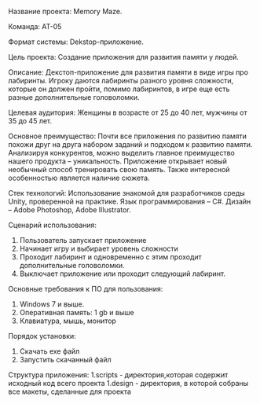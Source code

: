 
Название проекта: Memory Maze.

Команда: АТ-05

Формат системы: Dekstop-приложение.

Цель проекта: Создание приложения для развития памяти у людей.

Описание: Декстоп-приложение для развития памяти в виде игры про лабиринты. Игроку даются лабиринты разного уровня сложности, которые он должен пройти, помимо лабиринтов, в игре еще есть разные дополнительные головоломки.

Целевая аудитория: Женщины в возрасте от 25 до 40 лет, мужчины от 35 до 45 лет.

Основное преимущество: Почти все приложения по развитию памяти похожи друг на друга набором заданий и подходом к развитию памяти. Анализируя конкурентов, можно выделить главное преимущество нашего продукта – уникальность. Приложение открывает новый необычный способ тренировать свою память. Также интересной особенностью является наличие сюжета.

Стек технологий: 
Использование знакомой для разработчиков среды Unity, проверенной на практике. Язык программирования – C#.
Дизайн – Adobe Photoshop, Adobe Illustrator.

Сценарий использования: 

1. Пользователь запускает приложение
2. Начинает игру и выбирает уровень сложности
3. Проходит лабиринт и одновременно с этим проходит дополнительные головоломки.
4. Выключает приложение или проходит следующий лабиринт. 

Основные требования к ПО для пользования: 
1. Windows 7 и выше.
2. Оперативная память: 1 gb и выше
3. Клавиатура, мышь, монитор

Порядок установки:
1. Скачать exe файл 
2. Запустить скачанный файл

Структура приложения:
1.scripts - директория,которая содержит исходный код всего проекта
1.design - директория, в которой собраны все макеты, сделанные для проекта
